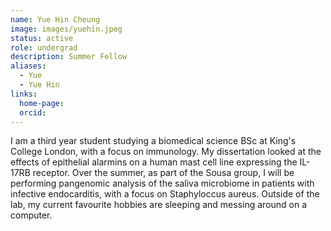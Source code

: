 ```yaml
---
name: Yue Hin Cheung
image: images/yuehin.jpeg
status: active
role: undergrad
description: Summer Fellow
aliases:
  - Yue
  - Yue Hin
links:
  home-page:
  orcid: 
---
```


I am a third year student studying a biomedical science BSc at King's College London, with a focus on immunology. My dissertation looked at the effects of epithelial alarmins on a human mast cell line expressing the IL-17RB receptor. Over the summer, as part of the Sousa group, I will be performing pangenomic analysis of the saliva microbiome in patients with infective endocarditis, with a focus on Staphyloccus aureus. Outside of the lab, my current favourite hobbies are sleeping and messing around on a computer.
